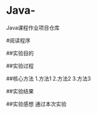 # Java-
Java课程作业项目仓库

#阅读程序

##实验目的



##实验过程



##核心方法
1.方法1
2.方法2
3.方法3


##实验结果



##实验感想
通过本次实验

